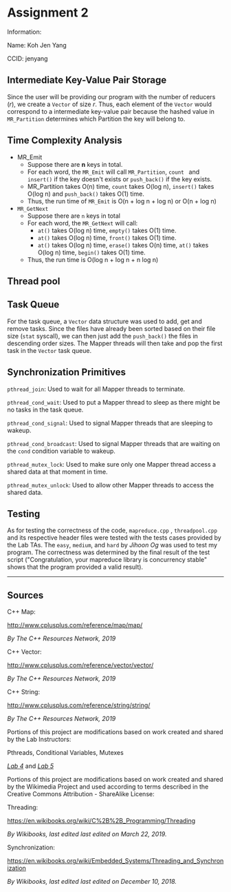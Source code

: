 # Assignment 2

Information:

Name: Koh Jen Yang

CCID: jenyang



## Intermediate Key-Value Pair Storage

Since the user will be providing our program with the number of reducers (*r*), we create a `Vector` of size *r*. Thus, each element of the `Vector` would correspond to a intermediate key-value pair because the hashed value in `MR_Partition` determines which Partition the key will belong to. 



## Time Complexity Analysis

- MR_Emit
  - Suppose there are **n** keys in total.
  - For each word, the `MR_Emit` will call `MR_Partition`, `count ` and `insert()` if the key doesn't exists or `push_back()` if the key exists.
  - MR_Partition takes O(n) time, `count` takes O(log n), `insert()` takes O(log n) and `push_back()` takes O(1) time.
  - Thus, the run time of `MR_Emit` is O(n + log n + log n) or O(n + log n)
- `MR_GetNext`
  - Suppose there are `n` keys in total
  - For each word, the `MR_GetNext` will call:
    - `at()` takes O(log n) time, `empty()` takes O(1) time.
    - `at()` takes O(log n) time, `front()` takes O(1) time.
    - `at()` takes O(log n) time, `erase()` takes O(n) time, `at()` takes O(log n) time, `begin()` takes O(1) time.
  - Thus, the run time is O(log n + log n + n log n)

## Thread pool



## Task Queue

For the task queue, a `Vector` data structure was used to add, get and remove tasks. Since the files have already been sorted based on their file size (`stat` syscall), we can then just add the `push_back()` the files in descending order sizes. The Mapper threads will then take and pop the first task in the `Vector` task queue.

## Synchronization Primitives

`pthread_join`: Used to wait for all Mapper threads to terminate.

`pthread_cond_wait`: Used to put a Mapper thread to sleep as there might be no tasks in the task queue.

`pthread_cond_signal`: Used to signal Mapper threads that are sleeping to wakeup. 

`pthread_cond_broadcast`: Used to signal Mapper threads that are waiting on the `cond` condition variable to wakeup. 

`pthread_mutex_lock`: Used to make sure only one Mapper thread access a shared data at that moment in time.

`pthread_mutex_unlock`: Used to allow other Mapper threads to access the shared data.

## Testing

As for testing the correctness of the code, `mapreduce.cpp` , `threadpool.cpp` and its respective header files were tested with the tests cases provided by the Lab TAs. The `easy`, `medium`, and `hard` by *Jihoon Og* was used to test my program. The correctness was determined by the final result of the test script ("Congratulation, your mapreduce library is concurrency stable" shows that the program provided a valid result).

-----

## Sources

C++ Map:

http://www.cplusplus.com/reference/map/map/

*By The C++ Resources Network, 2019*



C++ Vector:

http://www.cplusplus.com/reference/vector/vector/

*By The C++ Resources Network, 2019*



C++ String:

http://www.cplusplus.com/reference/string/string/

*By The C++ Resources Network, 2019*



Portions of this project are modifications based on work created and shared by the Lab Instructors:

Pthreads, Conditional Variables, Mutexes

[*Lab 4*](https://eclass.srv.ualberta.ca/mod/resource/view.php?id=3842777) and [*Lab 5*](https://eclass.srv.ualberta.ca/mod/resource/view.php?id=3848414)



Portions of this project are modifications based on work created and shared by the Wikimedia Project and used according to terms described in the Creative Commons Attribution - ShareAlike License:

Threading:

https://en.wikibooks.org/wiki/C%2B%2B_Programming/Threading

*By Wikibooks, last edited last edited on March 22, 2019.*



Synchronization:

https://en.wikibooks.org/wiki/Embedded_Systems/Threading_and_Synchronization

*By Wikibooks, last edited last edited on December 10, 2018.*



